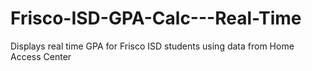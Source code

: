 # Frisco-ISD-GPA-Calc---Real-Time
Displays real time GPA for Frisco ISD students using data from Home Access Center
